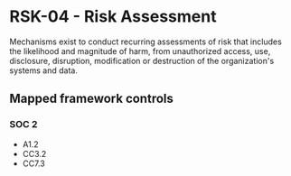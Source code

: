 # RSK-04 - Risk Assessment
Mechanisms exist to conduct recurring assessments of risk that includes the likelihood and magnitude of harm, from unauthorized access, use, disclosure, disruption, modification or destruction of the organization's systems and data.
## Mapped framework controls
### SOC 2
- A1.2
- CC3.2
- CC7.3